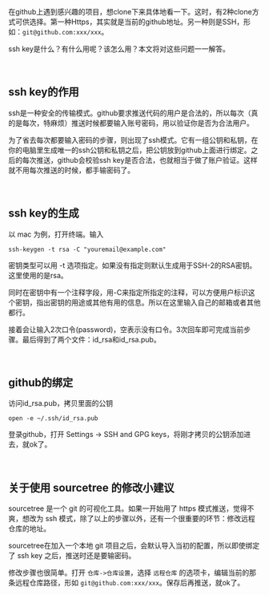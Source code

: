 在github上遇到感兴趣的项目，想clone下来具体地看一下。这时，有2种clone方式可供选择。第一种Https，其实就是当前的github地址。另一种则是SSH，形如：`git@github.com:xxx/xxx`。

ssh key是什么？有什么用呢？该怎么用？本文将对这些问题一一解答。

&nbsp;

## ssh key的作用

ssh是一种安全的传输模式。github要求推送代码的用户是合法的，所以每次（真的是每次，特麻烦）推送时候都要输入账号密码，用以验证你是否为合法用户。

为了省去每次都要输入密码的步骤，则出现了ssh模式。它有一组公钥和私钥，在你的电脑里生成唯一的ssh公钥和私钥之后，把公钥放到github上面进行绑定。之后的每次推送，github会校验ssh key是否合法，也就相当于做了账户验证。这样就不用每次推送的时候，都手输密码了。

&nbsp;

## ssh key的生成

以 mac 为例，打开终端。输入
```
ssh-keygen -t rsa -C "youremail@example.com"
```

密钥类型可以用 -t 选项指定。如果没有指定则默认生成用于SSH-2的RSA密钥。这里使用的是rsa。

同时在密钥中有一个注释字段，用-C来指定所指定的注释，可以方便用户标识这个密钥，指出密钥的用途或其他有用的信息。所以在这里输入自己的邮箱或者其他都行。

接着会让输入2次口令(password)，空表示没有口令。3次回车即可完成当前步骤。最后得到了两个文件：id_rsa和id_rsa.pub。

&nbsp;

## github的绑定

访问id_rsa.pub，拷贝里面的公钥

```
open -e ~/.ssh/id_rsa.pub
```

登录github，打开 Settings -> SSH and GPG keys，将刚才拷贝的公钥添加进去，就ok了。

&nbsp;

## 关于使用 sourcetree 的修改小建议

sourcetree 是一个 git 的可视化工具。如果一开始用了 https 模式推送，觉得不爽，想改为 ssh 模式，除了以上的步骤以外，还有一个很重要的环节：修改远程仓库的地址。

sourcetree在加入一个本地 git 项目之后，会默认导入当初的配置，所以即使绑定了 ssh key 之后，推送时还是要输密码。

修改步骤也很简单。打开 `仓库->仓库设置`，选择 `远程仓库` 的选项卡，编辑当前的那条远程仓库路径，形如 `git@github.com:xxx/xxx`。保存后再推送，就ok了。

